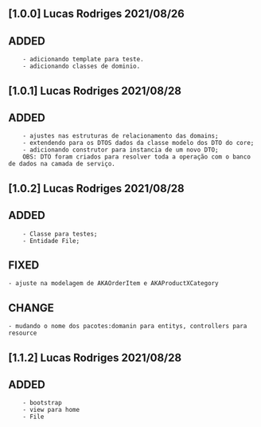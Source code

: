 ## [1.0.0] Lucas Rodriges 2021/08/26
## ADDED
        - adicionando template para teste.
        - adicionando classes de dominio.

        
## [1.0.1] Lucas Rodriges 2021/08/28
## ADDED
        - ajustes nas estruturas de relacionamento das domains;
        - extendendo para os DTOS dados da classe modelo dos DTO do core;
        - adicionando construtor para instancia de um novo DTO;
        OBS: DTO foram criados para resolver toda a operação com o banco de dados na camada de serviço.

## [1.0.2] Lucas Rodriges 2021/08/28
## ADDED
        - Classe para testes;
        - Entidade File;
## FIXED
	- ajuste na modelagem de AKAOrderItem e AKAProductXCategory

## CHANGE
	- mudando o nome dos pacotes:domanin para entitys, controllers para resource

## [1.1.2] Lucas Rodriges 2021/08/28
## ADDED
        - bootstrap
        - view para home
        - File
